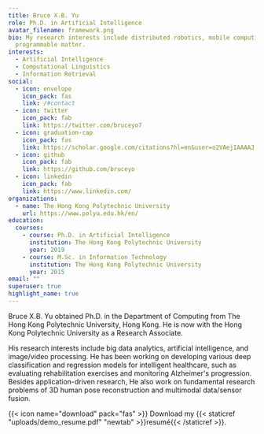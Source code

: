 ```yaml
---
title: Bruce X.B. Yu
role: Ph.D. in Artificial Intelligence
avatar_filename: framework.png
bio: My research interests include distributed robotics, mobile computing and
  programmable matter.
interests:
  - Artificial Intelligence
  - Computational Linguistics
  - Information Retrieval
social:
  - icon: envelope
    icon_pack: fas
    link: /#contact
  - icon: twitter
    icon_pack: fab
    link: https://twitter.com/bruceyo7
  - icon: graduation-cap
    icon_pack: fas
    link: https://scholar.google.com/citations?hl=en&user=o2VAejIAAAAJ
  - icon: github
    icon_pack: fab
    link: https://github.com/bruceyo
  - icon: linkedin
    icon_pack: fab
    link: https://www.linkedin.com/
organizations:
  - name: The Hong Kong Polytechnic University
    url: https://www.polyu.edu.hk/en/
education:
  courses:
    - course: Ph.D. in Artificial Intelligence
      institution: The Hong Kong Polytechnic University
      year: 2019
    - course: M.Sc. in Information Technology
      institution: The Hong Kong Polytechnic University
      year: 2015
email: ""
superuser: true
highlight_name: true
---
```

Bruce X.B. Yu obtained Ph.D. in the Department of Computing from The Hong Kong Polytechnic University, Hong Kong. He is now with the Hong Kong Polytechnic University as a Research Associate.

His research interests include big data analytics, artificial intelligence, and image/video processing. He has been working on developing various deep classification and regression models for intelligent healthcare, such as evaluating rehabilitation exercises and monitoring Alzheimer's progression. Besides application-driven research, He also work on fundamental research problems of 3D human pose reconstruction and multimodal data/sensor fusion.

{{< icon name="download" pack="fas" >}} Download my {{< staticref "uploads/demo_resume.pdf" "newtab" >}}resumé{{< /staticref >}}.
